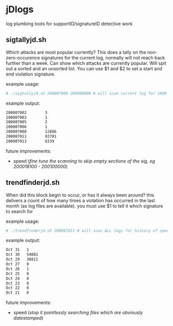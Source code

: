 jDlogs
======

log plumbing tools for supportID/signatureID detective work

sigtallyjd.sh
-------------
Which attacks are most popular currently? This does a tally on the non-zero-occurence signatures for the current log, normally will not reach back further than a week. Can show which attacks are currently popular. Will spit out a sorted and an unsorted list. You can use $1 and $2 to set a start and end violation signature.

example usage: 
```bash
# ./sigtallyjd.sh 200007000 200008000 # will scan current log for 1000 signatures
```
example output:
``` bash
200007002        3
200007003        1
200007005        2
200007006        1
200007008        12886
200007011        93701
200007013        6339
```
future improvements:
* speed (_fine tune the scanning to skip empty sections of the sig, eg 200018100 - 200100000_)

trendfinderjd.sh
----------------
When did this block begin to occur, or has it always been around? this delivers a count of how many times a violation has occurred in the last month (as log files are available). you must use $1 to tell it which signature to search for

example usage: 
```bash
# ./trendfinderjd.sh 200007011 # will scan ALL logs for history of specific violation
```
example output:
```bash
Oct 31   1
Oct 30   54881
Oct 29   38811
Oct 27   0
Oct 26   1
Oct 25   0
Oct 24   0
Oct 23   0
Oct 22   0
Oct 21   0
```
future improvements:
* speed (_stop it pointlessly searching files which are obviously datestamped_)
